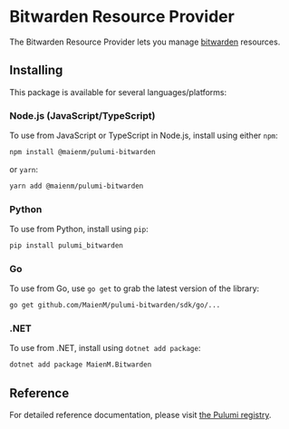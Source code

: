 # Bitwarden Resource Provider

The Bitwarden Resource Provider lets you manage [bitwarden](https://www.pulumi.com/registry/packages/bitwarden/) resources.

## Installing

This package is available for several languages/platforms:

### Node.js (JavaScript/TypeScript)

To use from JavaScript or TypeScript in Node.js, install using either `npm`:

```bash
npm install @maienm/pulumi-bitwarden
```

or `yarn`:

```bash
yarn add @maienm/pulumi-bitwarden
```

### Python

To use from Python, install using `pip`:

```bash
pip install pulumi_bitwarden
```

### Go

To use from Go, use `go get` to grab the latest version of the library:

```bash
go get github.com/MaienM/pulumi-bitwarden/sdk/go/...
```

### .NET

To use from .NET, install using `dotnet add package`:

```bash
dotnet add package MaienM.Bitwarden
```

## Reference

For detailed reference documentation, please visit [the Pulumi registry](https://www.pulumi.com/registry/packages/bitwarden/api-docs/).
